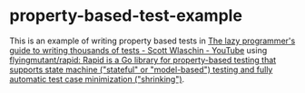 property-based-test-example
===========================

This is an example of writing property based tests in [The lazy programmer's guide to writing thousands of tests - Scott Wlaschin - YouTube](https://www.youtube.com/channel/UCTdw38Cw6jcm0atBPA39a0Q) using [flyingmutant/rapid: Rapid is a Go library for property-based testing that supports state machine ("stateful" or "model-based") testing and fully automatic test case minimization ("shrinking")](https://github.com/flyingmutant/rapid).
